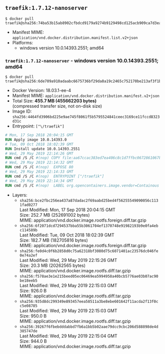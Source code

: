 ## `traefik:1.7.12-nanoserver`

```console
$ docker pull traefik@sha256:74ba53b15ab8902cfbdcd9179a9274b9129498cd125acb909ca7d3eaa0b76408
```

-	Manifest MIME: `application/vnd.docker.distribution.manifest.list.v2+json`
-	Platforms:
	-	windows version 10.0.14393.2551; amd64

### `traefik:1.7.12-nanoserver` - windows version 10.0.14393.2551; amd64

```console
$ docker pull traefik@sha256:6de709a910adaabc6675736bf29da8a19c2465c752170be213af3f1bfeddcea5
```

-	Docker Version: 18.03.1-ee-4
-	Manifest MIME: `application/vnd.docker.distribution.manifest.v2+json`
-	Total Size: **455.7 MB (455662203 bytes)**  
	(compressed transfer size, not on-disk size)
-	Image ID: `sha256:4464fd3906bd225e9ae745f8061f5b5795524841ceec3169ce11fccd8323d31c`
-	Entrypoint: `["\/traefik"]`

```dockerfile
# Mon, 17 Sep 2018 20:04:15 GMT
RUN Apply image 10.0.14393.0
# Tue, 09 Oct 2018 18:02:39 GMT
RUN Install update 10.0.14393.2551
# Wed, 29 May 2019 22:14:26 GMT
RUN cmd /S /C #(nop) COPY file:aa67ccac383ed7ea406c8c1d7ffbc0672861067b00d6bb66b5fc79cd1fc4abd6 in \traefik.exe 
# Wed, 29 May 2019 22:14:32 GMT
RUN cmd /S /C #(nop)  EXPOSE 80
# Wed, 29 May 2019 22:14:33 GMT
RUN cmd /S /C #(nop)  ENTRYPOINT ["/traefik"]
# Wed, 29 May 2019 22:14:34 GMT
RUN cmd /S /C #(nop)  LABEL org.opencontainers.image.vendor=Containous org.opencontainers.image.url=https://traefik.io org.opencontainers.image.title=Traefik org.opencontainers.image.description=A modern reverse-proxy org.opencontainers.image.version=v1.7.12 org.opencontainers.image.documentation=https://docs.traefik.io
```

-	Layers:
	-	`sha256:bce2fbc256ea437a87dadac2f69aabd25bed4f56255549090056c1131fad0277`  
		Last Modified: Mon, 17 Sep 2018 20:04:15 GMT  
		Size: 252.7 MB (252691002 bytes)  
		MIME: application/vnd.docker.image.rootfs.foreign.diff.tar.gzip
	-	`sha256:6f2071dcd7294537bba55b3061704ef1370748e91982193b9e0fa4ebc114589b`  
		Last Modified: Tue, 09 Oct 2018 18:02:39 GMT  
		Size: 182.7 MB (182705816 bytes)  
		MIME: application/vnd.docker.image.rootfs.foreign.diff.tar.gzip
	-	`sha256:fe0d4c0f6b2858d0c75a62318bf3080d75c6071401ac23576dc046fe0e74a2ef`  
		Last Modified: Wed, 29 May 2019 22:15:26 GMT  
		Size: 20.3 MB (20262565 bytes)  
		MIME: application/vnd.docker.image.rootfs.diff.tar.gzip
	-	`sha256:f578ae3e1e215beed05ec06469ea5994958a40bcb5776ae03b07ac90be18eeb5`  
		Last Modified: Wed, 29 May 2019 22:15:03 GMT  
		Size: 926.0 B  
		MIME: application/vnd.docker.image.rootfs.diff.tar.gzip
	-	`sha256:935d8dc299349e893457eea58511a3be8ebe601642f11acda2f13f0cc5e08785`  
		Last Modified: Wed, 29 May 2019 22:15:03 GMT  
		Size: 950.0 B  
		MIME: application/vnd.docker.image.rootfs.diff.tar.gzip
	-	`sha256:39267f6fbebdddabbd7fb6a1bb5b02aae79dcc9cbc206d588898de4d385747de`  
		Last Modified: Wed, 29 May 2019 22:15:04 GMT  
		Size: 944.0 B  
		MIME: application/vnd.docker.image.rootfs.diff.tar.gzip
